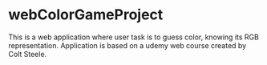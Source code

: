 # webColorGameProject
This is a web application where user task is to guess color, knowing its RGB representation. Application is based on a udemy web course created by Colt Steele.
